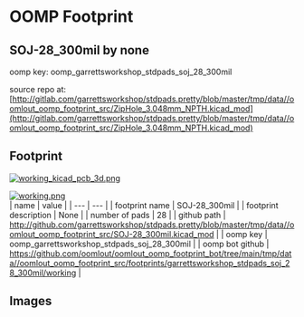 # OOMP Footprint  
## SOJ-28_300mil  by none  
  
oomp key: oomp_garrettsworkshop_stdpads_soj_28_300mil  
  
source repo at: [http://gitlab.com/garrettsworkshop/stdpads.pretty/blob/master/tmp/data//oomlout_oomp_footprint_src/ZipHole_3.048mm_NPTH.kicad_mod](http://gitlab.com/garrettsworkshop/stdpads.pretty/blob/master/tmp/data//oomlout_oomp_footprint_src/ZipHole_3.048mm_NPTH.kicad_mod)  
## Footprint  
  
[![working_kicad_pcb_3d.png](working_kicad_pcb_3d_600.png)](working_kicad_pcb_3d.png)  
  
[![working.png](working_600.png)](working.png)  
| name | value | 
| --- | --- | 
| footprint name | SOJ-28_300mil | 
| footprint description | None | 
| number of pads | 28 | 
| github path | http://github.com/garrettsworkshop/stdpads.pretty/blob/master/tmp/data//oomlout_oomp_footprint_src/SOJ-28_300mil.kicad_mod | 
| oomp key | oomp_garrettsworkshop_stdpads_soj_28_300mil | 
| oomp bot github | https://github.com/oomlout/oomlout_oomp_footprint_bot/tree/main/tmp/data//oomlout_oomp_footprint_src/footprints/garrettsworkshop_stdpads_soj_28_300mil/working | 
## Images  
